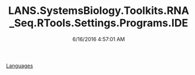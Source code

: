 ﻿---
title: LANS.SystemsBiology.Toolkits.RNA_Seq.RTools.Settings.Programs.IDE
date: 6/16/2016 4:57:01 AM
---

[Languages](T-LANS.SystemsBiology.Toolkits.RNA_Seq.RTools.Settings.Programs.IDE.Languages.html)
